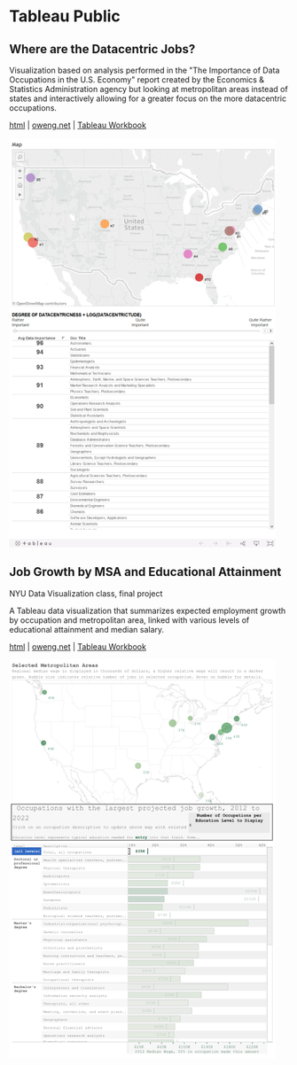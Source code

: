 # Tableau Public

## Where are the Datacentric Jobs?

Visualization based on analysis performed in the "The Importance of Data Occupations in the U.S. Economy" report
created by the Economics & Statistics Administration agency but looking at metropolitan areas instead of states
and interactively allowing for a greater focus on the more datacentric occupations.

[html](http://htmlpreview.github.com/?https://github.com/owenGnet/viz/tableau/DatacentricJobs.html) | [oweng.net](http://oweng.net/data-visualization/tableau/tableau-datacentric-occupations-locations.aspx) | [Tableau Workbook](tableau/DatacentricJobs.twbx)

[![alt text](tableau/DatacentricJobs.png "Datacentric Jobs")](http://oweng.net/data-visualization/tableau/tableau-datacentric-occupations-locations.aspx)

## Job Growth by MSA and Educational Attainment

NYU Data Visualization class, final project

A Tableau data visualization that summarizes expected employment growth by occupation
and metropolitan area, linked with various levels of educational attainment and median salary.

[html](http://htmlpreview.github.com/?https://github.com/owenGnet/viz/tableau/JobGrowthAndMSA.html) | [oweng.net](http://oweng.net/data-visualization/tableau/tableau-employment-growth.aspx) | [Tableau Workbook](tableau/EmploymentProjections.twbx)

[![alt text](tableau/JobGrowth.png "Job Growth And MSA")](http://oweng.net/data-visualization/tableau/tableau-employment-growth.aspx)

